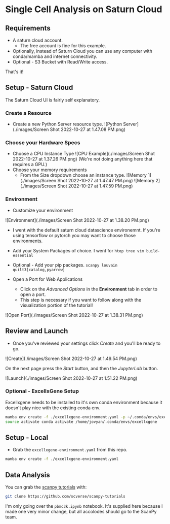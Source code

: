 # Single Cell Analysis on Saturn Cloud

## Requirements

* A saturn cloud account. 
    * The free account is fine for this example.
* Optionally, instead of Saturn Cloud you can use any computer with conda/mamba and internet connectivity.
* Optional - S3 Bucket with Read/Write access.

That's it!

## Setup - Saturn Cloud

The Saturn Cloud UI is fairly self explanatory. 

### Create a Resource

* Create a new Python Server resource type.
![Python Server](./images/Screen Shot 2022-10-27 at 1.47.08 PM.png)

### Choose your Hardware Specs

* Choose a CPU Instance Type
 ![CPU Example](./images/Screen Shot 2022-10-27 at 1.37.26 PM.png)
   (We're not doing anything here that requires a GPU.)
* Choose your memory requirements
  * From the Size dropdown choose an instance type.
![Memory 1](./images/Screen Shot 2022-10-27 at 1.47.47 PM.png)
![Memory 2](./images/Screen Shot 2022-10-27 at 1.47.59 PM.png)

### Environment

* Customize your environment

![Environment](./images/Screen Shot 2022-10-27 at 1.38.20 PM.png)

  * I went with the default saturn cloud datascience environemnt. If you're using tensorflow or pytorch you may want to choose those environments.
* Add your System Packages of choice. I went for `htop tree vim build-essential`
* Optional - Add your pip packages. `scanpy louvain quilt3[catalog,pyarrow]`

* Open a Port for Web Applications
    * Click on the *Advanced Options* in the **Environment** tab in order to open a port.
    * This step is necessary if you want to follow along with the visualization portion of the tutorial!
  
![Open Port](./images/Screen Shot 2022-10-27 at 1.38.31 PM.png)

## Review and Launch

* Once you've reviewed your settings click *Create* and you'll be ready to go.

![Create](./images/Screen Shot 2022-10-27 at 1.49.54 PM.png)

On the next page press the *Start* button, and then the *JupyterLab* button.

![Launch](./images/Screen Shot 2022-10-27 at 1.51.22 PM.png)

### Optional - ExcellxGene Setup

Excellxgene needs to be installed to it's own conda environment because it doesn't play nice with the existing conda env.

```bash
mamba env create -f ./excellxgene-environment.yaml -p ~/.conda/envs/excellxgene
source activate conda activate /home/jovyan/.conda/envs/excellxgene
```

## Setup - Local

* Grab the `excellxgene-environment.yaml` from this repo.

```bash
mamba env create -f ./excellxgene-environment.yaml
```

## Data Analysis

You can grab the [scanpy tutorials](https://github.com/scverse/scanpy-tutorials) with:

```bash
git clone https://github.com/scverse/scanpy-tutorials
```

I'm only going over the `pbmc3k.ipynb` notebook. It's supplied here because I made one very minor change, but all accolodes should go to the ScanPy team.
